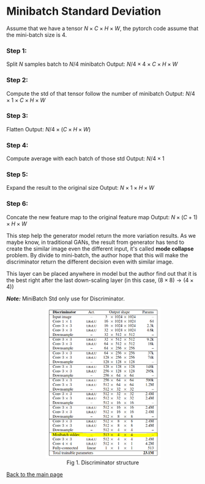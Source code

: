 # Minibatch Standard Deviation

Assume that we have a tensor $N \times C \times H \times W$, the pytorch code assume that the mini-batch size is 4.

### Step 1:
Split $N$ samples batch to $N/4$ minibatch
Output: $N/4 \times 4 \times C \times H \times W$
### Step 2:
Compute the std of that tensor follow the number of minibatch
Output: $N/4 \times 1 \times C \times H \times W$
### Step 3:
Flatten
Output: $N/4 \times (C \times H \times W)$
### Step 4:
Compute average with each batch of those std
Output: $N/4 \times 1$
### Step 5:
Expand the result to the original size
Output: $N \times 1 \times H \times W$
### Step 6:
Concate the new feature map to the original feature map
Output: $N \times (C+1) \times H \times W$

This step help the generator model return the more variation results. As we maybe know, in traditional GANs, the result from generator has tend to create the similar image even the different input, it's called **mode collapse** problem. By divide to mini-batch, the author hope that this will make the discriminator return the different decision even with similar image.

This layer can be placed anywhere in model but the author find out that it is the best right after the last down-scaling layer (in this case, $(8 \times 8) \rightarrow (4 \times 4)$)

***Note:*** MiniBatch Std only use for Discriminator.

<center>
<img src="./../image/MinibatchSTD1.png" alt="Structure" width="300">
<figcaption>
Fig 1. Discriminator structure
</figcaption>
</center>


[Back to the main page](main.md)